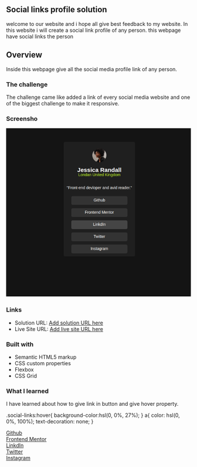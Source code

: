 ## Social links profile solution
welcome to our website and i hope all give best feedback to my website.
In this website i will create a  social link profile of any person.
this webpage have social links the person



## Overview
 Inside  this webpage give all the social media profile link of any person.


### The challenge

The challenge came like added a link of every social media website and one of the biggest challenge
to make it responsive.

### Screensho
![Screenshot from 2024-08-09 18-33-58.png](<Screenshot from 2024-08-09 18-33-58.png>)


### Links

- Solution URL: [Add solution URL here](https://your-solution-url.com)
- Live Site URL: [Add live site URL here](https://your-live-site-url.com)

### Built with

- Semantic HTML5 markup
- CSS custom properties
- Flexbox
- CSS Grid


### What I learned
 I have learned about how to give link in button and give hover property.


.social-links:hover{
    background-color:hsl(0, 0%, 27%);
}
a{
    color:  hsl(0, 0%, 100%);
    text-decoration: none;
}
<div class="social-links"><a href="https://github.com" target="_blank">Github</a></div>
    <div class="social-links"><a href="https://www.frontendmentor.io" target="_blank">Frontend Mentor</a></div>
    <div class="social-links"><a href="https://www.linkedin.com" target="_blank">LinkdIn</a></div>
    <div class="social-links"><a href="https://www.twitter.com" target="_blank">Twitter</a></div>
    <div class="social-links"><a href="https://www.Instagram.com" target="_blank">Instagram</a></div>
  </div>






